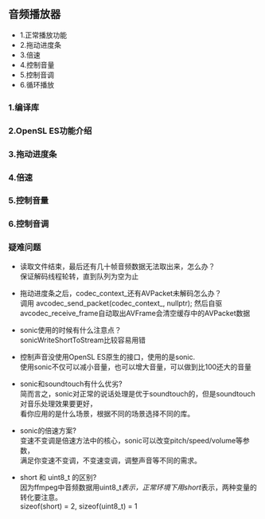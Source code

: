## 音频播放器
- 1.正常播放功能
- 2.拖动进度条
- 3.倍速
- 4.控制音量
- 5.控制音调
- 6.循环播放

### 1.编译库
### 2.OpenSL ES功能介绍
### 3.拖动进度条
### 4.倍速
### 5.控制音量
### 6.控制音调

### 疑难问题
- 读取文件结束，最后还有几十帧音频数据无法取出来，怎么办？<br>
保证解码线程轮转，直到队列为空为止

- 拖动进度条之后，codec_context_还有AVPacket未解码怎么办？<br>
调用 avcodec_send_packet(codec_context_, nullptr); 然后自驱avcodec_receive_frame自动取出AVFrame会清空缓存中的AVPacket数据

- sonic使用的时候有什么注意点？<br>
sonicWriteShortToStream比较容易用错

- 控制声音没使用OpenSL ES原生的接口，使用的是sonic.<br>
使用sonic不仅可以减小音量，也可以增大音量，可以做到比100还大的音量

- sonic和soundtouch有什么优劣? <br>
简而言之，sonic对正常的说话处理是优于soundtouch的，但是soundtouch对音乐处理效果要更好，<br>
看你应用的是什么场景，根据不同的场景选择不同的库。

- sonic的倍速方案? <br>
变速不变调是倍速方法中的核心，sonic可以改变pitch/speed/volume等参数，<br>
满足你变速不变调，不变速变调，调整声音等不同的需求。

- short 和 uint8_t 的区别? <br>
因为ffmpeg中音频数据用uint8_t*表示，正常环境下用short*表示，两种变量的转化要注意。<br>
sizeof(short) = 2, sizeof(uint8_t) = 1


